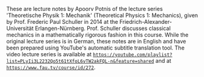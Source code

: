 These are lecture notes by Apoorv Potnis of the lecture series 'Theoretische Physik 1: Mechanik' (Theoretical Physics 1: Mechanics), given by Prof. Frederic Paul Schuller in 2014 at the Friedrich-Alexander-Universität Erlangen-Nürnberg. Prof. Schuller discusses classical mechanics in a mathematically rigorous fashion in this course. While the original lecture series is in German, these notes are in English and have been prepared using YouTube's automatic subtitle translation tool. The video lecture series is available at [`https://youtube.com/playlist?list=PLyIi3L2232Qo5t61tXfoL6vTW2akFQL-n&feature=shared`](https://youtube.com/playlist?list=PLyIi3L2232Qo5t61tXfoL6vTW2akFQL-n&feature=shared) and at [`https://www.fau.tv/course/id/272`](https://www.fau.tv/course/id/272).

